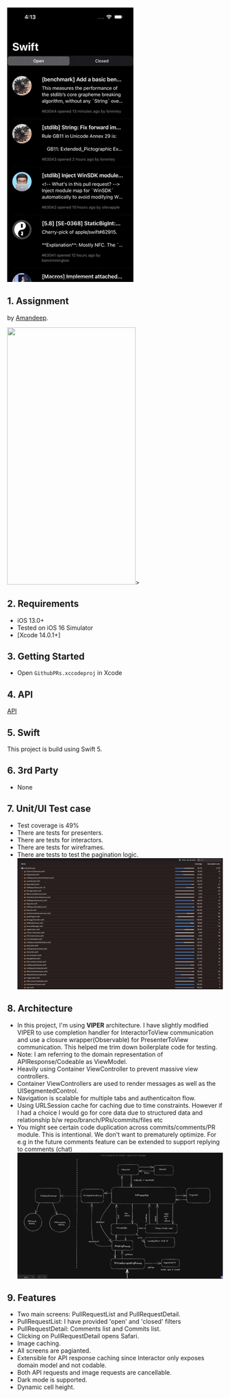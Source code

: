 ![Demo](docs/demo.gif)

## 1. Assignment

by [Amandeep](mailto:amandeep.saluja21@gmail.com).

<img src="https://raw.githubusercontent.com/amandeepSingh21/news-app/main/docs/screenshot.png" width="300" height="600">>

## 2. Requirements
- iOS 13.0+
- Tested on iOS 16 Simulator
- [Xcode 14.0.1+]

## 3. Getting Started
- Open `GithubPRs.xccodeproj` in Xcode

## 4. API
[API](https://api.github.com/repos/apple/swift/pulls?page=1&per_page=10)

## 5. Swift
This project is build using Swift 5.

## 6. 3rd Party
- None

## 7. Unit/UI Test case
 - Test coverage is 49%
 - There are tests for presenters.
 - There are tests for interactors.
 - There are tests for wireframes.
 - There are tests to test the pagination logic.
 ![Coverage](docs/coverage.png)


## 8. Architecture 
- In this project, I'm using **VIPER** architecture.
I have slightly modified VIPER to use completion handler for InteractorToView communication
and use a closure wrapper(Observable) for PresenterToView communication. This helped me trim down
boilerplate code for testing.
- Note: I am referring to the domain representation of APIResponse/Codeable as ViewModel.
- Heavily using Container ViewController to prevent massive view controllers.
- Container ViewControllers are used to render messages as well as the UISegmentedControl.
- Navigation is scalable for multiple tabs and authenticaiton flow.
- Using URLSession cache for caching due to time constraints. However if I had a choice I would go for core data due to structured data and relationship b/w repo/branch/PRs/commits/files etc
- You might see certain code duplication across commits/comments/PR module. This is intentional.
   We don't want to prematurely optimize. For e.g in the future comments feature can be extended to support replying to comments (chat)
![Coverage](docs/architecture.png)

## 9. Features 
 - Two main screens: PullRequestList and PullRequestDetail.
 - PullRequestList: I have provided 'open' and 'closed' filters
 - PullRequestDetail: Comments list and Commits list.
 - Clicking on PullRequestDetail opens Safari.
 - Image caching.
 - All screens are pagianted.
 - Extensible for API response caching since Interactor only exposes domain model and not codable.
 - Both API requests and image requests are cancellable.
 - Dark mode is supported.
 - Dynamic cell height.
